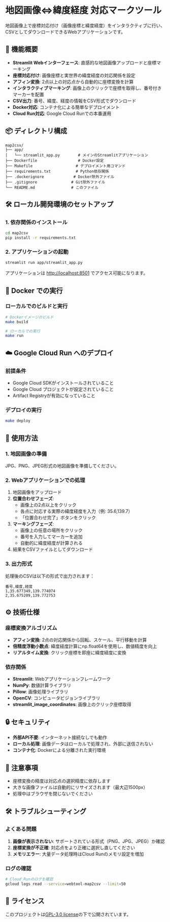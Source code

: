 # 地図画像⇔緯度経度 対応マークツール

地図画像上で座標対応付け（画像座標と緯度経度）をインタラクティブに行い、CSVとしてダウンロードできるWebアプリケーションです。

## 🚀 機能概要

- **Streamlit Webインターフェース**: 直感的な地図画像アップロードと座標マーキング
- **座標対応付け**: 画像座標と実世界の緯度経度の対応関係を設定
- **アフィン変換**: 2点以上の対応点から自動的に座標変換を計算
- **インタラクティブマーキング**: 画像上のクリックで座標を取得し、番号付きマーカーを配置
- **CSV出力**: 番号、緯度、経度の情報をCSV形式でダウンロード
- **Docker対応**: コンテナ化による簡単なデプロイメント
- **Cloud Run対応**: Google Cloud Runでの本番運用

## 📦 ディレクトリ構成

```
map2csv/
├── app/
│   └── streamlit_app.py        # メインのStreamlitアプリケーション
├── Dockerfile                  # Docker設定
├── Makefile                   # デプロイメント用コマンド
├── requirements.txt           # Python依存関係
├── .dockerignore             # Docker除外ファイル
├── .gitignore               # Git除外ファイル
└── README.md                # このファイル
```

## 🛠️ ローカル開発環境のセットアップ

### 1. 依存関係のインストール

```bash
cd map2csv
pip install -r requirements.txt
```

### 2. アプリケーションの起動

```bash
streamlit run app/streamlit_app.py
```

アプリケーションは [http://localhost:8501](http://localhost:8501) でアクセス可能になります。

## 🐳 Docker での実行

### ローカルでのビルドと実行

```bash
# Dockerイメージのビルド
make build

# ローカルでの実行
make run
```

## ☁️ Google Cloud Run へのデプロイ

### 前提条件

- Google Cloud SDKがインストールされていること
- Google Cloud プロジェクトが設定されていること
- Artifact Registryが有効になっていること

### デプロイの実行

```bash
make deploy
```

## 📄 使用方法

### 1. 地図画像の準備

JPG、PNG、JPEG形式の地図画像を準備してください。

### 2. Webアプリケーションでの処理

1. 地図画像をアップロード
2. **位置合わせフェーズ**:
   - 画像上の2点以上をクリック
   - 各点に対応する実際の緯度経度を入力（例: 35.6,139.7）
   - 「位置合わせ完了」ボタンをクリック
3. **マーキングフェーズ**:
   - 画像上の任意の場所をクリック
   - 番号を入力してマーカーを追加
   - 自動的に緯度経度が計算される
4. 結果をCSVファイルとしてダウンロード

### 3. 出力形式

処理後のCSVは以下の形式で出力されます：

```csv
番号,緯度,経度
1,35.677349,139.774074
2,35.675209,139.772753
```

## ⚙️ 技術仕様

### 座標変換アルゴリズム

- **アフィン変換**: 2点の対応関係から回転、スケール、平行移動を計算
- **倍精度浮動小数点**: 緯度経度計算にnp.float64を使用し、数値精度を向上
- **リアルタイム変換**: クリック座標を即座に緯度経度に変換

### 依存関係

- **Streamlit**: Webアプリケーションフレームワーク
- **NumPy**: 数値計算ライブラリ
- **Pillow**: 画像処理ライブラリ
- **OpenCV**: コンピュータビジョンライブラリ
- **streamlit_image_coordinates**: 画像上のクリック座標取得

## 🔒 セキュリティ

- **外部API不要**: インターネット接続なしでも動作
- **ローカル処理**: 画像データはローカルで処理され、外部に送信されない
- **コンテナ化**: Dockerによる分離された実行環境

## 📌 注意事項

- 座標変換の精度は対応点の選択精度に依存します
- 大きな画像ファイルは自動的にリサイズされます（最大辺1500px）
- 処理中はブラウザを閉じないでください

## 🛠️ トラブルシューティング

### よくある問題

1. **画像が表示されない**: サポートされている形式（PNG、JPG、JPEG）か確認
2. **座標変換が不正確**: 対応点をより正確に選択し直してください
3. **メモリエラー**: 大量データ処理時はCloud Runのメモリ設定を増加

### ログの確認

```bash
# Cloud Runのログを確認
gcloud logs read --service=webtool-map2csv --limit=50
```

## 📜 ライセンス

このプロジェクトは[GPL-3.0 license](https://github.com/team-mirai-volunteer/poster-map/blob/main/LICENSE)の下で公開されています。
